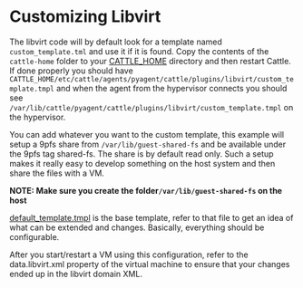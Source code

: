 Customizing Libvirt
===================

The libvirt code will by default look for a template named `custom_template.tml` and use it if it is found.  Copy the contents of the `cattle-home` folder to your [CATTLE_HOME][1] directory and then restart Cattle.  If done properly you should have `CATTLE_HOME/etc/cattle/agents/pyagent/cattle/plugins/libvirt/custom_template.tmpl` and when the agent from the hypervisor connects you should see `/var/lib/cattle/pyagent/cattle/plugins/libvirt/custom_template.tmpl` on the hypervisor.

You can add whatever you want to the custom template, this example will setup a 9pfs share from `/var/lib/guest-shared-fs` and be available under the 9pfs tag shared-fs.  The share is by default read only.  Such a setup makes it really easy to develop something on the host system and then share the files with a VM.

**NOTE: Make sure you create the folder`/var/lib/guest-shared-fs` on the host**

[default_template.tmpl][2] is the base template, refer to that file to get an idea of what can be extended and changes.  Basically, everything should be configurable.

After you start/restart a VM using this configuration, refer to the data.libvirt.xml property of the virtual machine to ensure that your changes ended up in the libvirt domain XML.

  [1]: http://docs.cattle.io/en/latest/config/cattle-home.html
  [2]: https://github.com/rancherio/cattle/blob/master/code/agent/src/agents/pyagent/cattle/plugins/libvirt/default_template.tmpl
